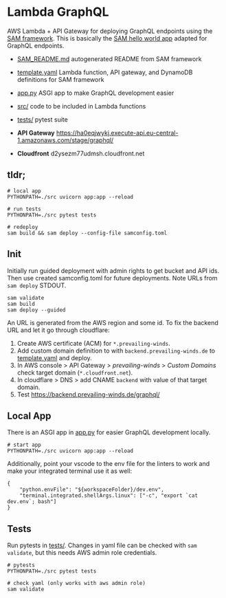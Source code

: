 # Lambda GraphQL

AWS Lambda + API Gateway for deploying GraphQL endpoints using the [SAM framework](https://docs.aws.amazon.com/serverless-application-model/latest/developerguide/what-is-sam.html).
This is basically the [SAM hello world app](https://docs.aws.amazon.com/serverless-application-model/latest/developerguide/serverless-getting-started-hello-world.html)
adapted for GraphQL endpoints.

- [SAM_README.md](./SAM_README.md) autogenerated README from SAM framework
- [template.yaml](./template.yaml) Lambda function, API gateway, and DynamoDB definitions for SAM framework
- [app.py](./app.py) ASGI app to make GraphQL development easier
- [src/](./src/) code to be included in Lambda functions
- [tests/](./tests/) pytest suite

- **API Gateway** https://ha0eqjwykj.execute-api.eu-central-1.amazonaws.com/stage/graphql/
- **Cloudfront** d2ysezm77udmsh.cloudfront.net

## tldr;

```
# local app
PYTHONPATH=./src uvicorn app:app --reload

# run tests
PYTHONPATH=./src pytest tests

# redeploy
sam build && sam deploy --config-file samconfig.toml
```

## Init

Initially run guided deployment with admin rights to get bucket and API ids.
Then use created samconfig.toml for future deployments.
Note URLs from `sam deploy` STDOUT.

```
sam validate
sam build
sam deploy --guided
```

An URL is generated from the AWS region and some id.
To fix the backend URL and let it go through cloudflare:

1. Create AWS certificate (ACM) for `*.prevailing-winds`.
2. Add custom domain definition to with `backend.prevailing-winds.de` to [template.yaml](./template.yaml) and deploy.
3. In AWS console > API Gateway > _prevailing-winds_ > _Custom Domains_ check target domain (`*.cloudfront.net`).
4. In cloudflare > DNS > add CNAME `backend` with value of that target domain.
5. Test https://backend.prevailing-winds.de/graphql/

## Local App

There is an ASGI app in [app.py](./app.py) for easier GraphQL development locally.

```
# start app
PYTHONPATH=./src uvicorn app:app --reload
```

Additionally, point your vscode to the env file
for the linters to work and make your integrated terminal use it as well:

```
{
    "python.envFile": "${workspaceFolder}/dev.env",
    "terminal.integrated.shellArgs.linux": ["-c", "export `cat dev.env`; bash"]
}
```

## Tests

Run pytests in [tests/](./tests/).
Changes in yaml file can be checked with `sam validate`, but this needs AWS admin role credentials.

```
# pytests
PYTHONPATH=./src pytest tests

# check yaml (only works with aws admin role)
sam validate
```
